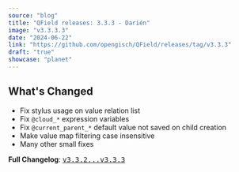 ```yaml
---
source: "blog"
title: "QField releases: 3.3.3 - Darién"
image: "v3.3.3.3"
date: "2024-06-22"
link: "https://github.com/opengisch/QField/releases/tag/v3.3.3"
draft: "true"
showcase: "planet"
---
```


<h2>What's Changed</h2>
<ul>
<li>Fix stylus usage on value relation list</li>
<li>Fix <code>@cloud_*</code> expression variables</li>
<li>Fix <code>@current_parent_*</code> default value not saved on child creation</li>
<li>Make value map filtering case insensitive</li>
<li>Many other small fixes</li>
</ul>
<p><strong>Full Changelog</strong>: <a class="commit-link" href="https://github.com/opengisch/QField/compare/v3.3.2...v3.3.3"><tt>v3.3.2...v3.3.3</tt></a></p>
